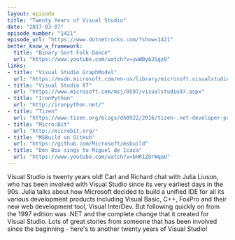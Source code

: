 ```yaml
---
layout: episode
title: "Twenty Years of Visual Studio"
date: "2017-03-07"
episode_number: "1421"
episode_url: "https://www.dotnetrocks.com/?show=1421"
better_know_a_framework:
  title: "Binary Sort Folk Dance"
  url: "https://www.youtube.com/watch?v=ywWBy6J5gz8"
links:
- title: "Visual Studio GraphModel"
  url: "https://msdn.microsoft.com/en-us/library/microsoft.visualstudio.graphmodel.aspx"
- title: "Visual Studio 97"
  url: "https://www.microsoft.com/msj/0597/visualstudio97.aspx"
- title: "IronPython"
  url: "http://ironpython.net/"
- title: "Tizen"
  url: "https://www.tizen.org/blogs/dh0922/2016/tizen-.net-developer-preview"
- title: "Micro:Bit"
  url: "http://microbit.org/"
- title: "MSBuild on GitHub"
  url: "https://github.com/Microsoft/msbuild"
- title: "Don Box sings to Miguel de Icaza"
  url: "https://www.youtube.com/watch?v=bHR1ZOrWqaU"
---
```


Visual Studio is twenty years old! Carl and Richard chat with Julia Liuson, who has been involved with Visual Studio since its very earliest days in the 90s. Julia talks about how Microsoft decided to build a unified IDE for all its various development products including Visual Basic, C++, FoxPro and their new web development tool, Visual InterDev. But following quickly on from the 1997 edition was .NET and the complete change that it created for Visual Studio. Lots of great stories from someone that has been involved since the beginning - here's to another twenty years of Visual Studio!
